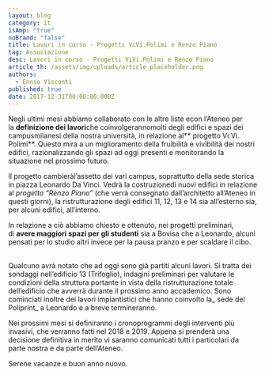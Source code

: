 ```yaml
---
layout: blog
category: it
isAmp: "true"
noBrand: "false"
title: Lavori in corso - Progetti ViVi.Polimi e Renzo Piano
tag: Associazione
desc: Lavori in corso - Progetti ViVi.Polimi e Renzo Piano
article_th: /assets/img/uploads/article_placeholder.png
authors:
  - Ennio Visconti
published: true
date: 2017-12-31T00:00:00.000Z
---
```


Negli ultimi mesi abbiamo collaborato con le altre liste econ l’Ateneo per la **definizione dei lavori**che coinvolgerannomolti degli edifici e spazi dei campusmilanesi della nostra università, in relazione al** progetto Vi.Vi. Polimi**. Questo mira a un miglioramento della fruibilità e vivibilità dei nostri edifici, razionalizzando gli spazi ad oggi presenti e monitorando la situazione nel prossimo futuro.  

Il progetto cambieràl’assetto dei vari campus, soprattutto della sede storica in piazza Leonardo Da Vinci. Vedrà la costruzionedi nuovi edifici in relazione al _progetto “Renzo Piano”_ (che verrà consegnato dall’architetto all’Ateneo in questi giorni), la ristrutturazione degli edifici 11, 12, 13 e 14 sia all’esterno sia, per alcuni edifici, all’interno.

In relazione a ciò abbiamo chiesto e ottenuto, nei progetti preliminari, di **avere maggiori spazi per gli studenti** sia a Bovisa che a Leonardo, alcuni pensati per lo studio altri invece per la pausa pranzo e per scaldare il cibo.  
 

Qualcuno avrà notato che ad oggi sono già partiti alcuni lavori. Si tratta dei sondaggi nell’edificio 13 (Trifoglio), indagini preliminari per valutare le condizioni della struttura portante in vista della ristrutturazione totale dell’edificio che avverrà durante il prossimo anno accademico. Sono cominciati inoltre dei lavori impiantistici che hanno coinvolto la_ sede del Poliprint_ a Leonardo e a breve termineranno.

Nei prossimi mesi si definiranno i cronoprogrammi degli interventi più invasivi, che verranno fatti nel 2018 e 2019. Appena si prenderà una decisione definitiva in merito vi saranno comunicati tutti i particolari da parte nostra e da parte dell’Ateneo.

Serene vacanze e buon anno nuovo.
